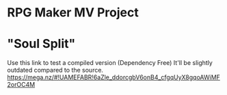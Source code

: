 # RPG Maker MV Project
# "Soul Split"

Use this link to test a compiled version (Dependency Free)
It'll be slightly outdated compared to the source.
https://mega.nz/#!UAMEFABR!6aZle_ddorcgbV6onB4_cfgqUyX8gqoAWiMF2orOC4M
